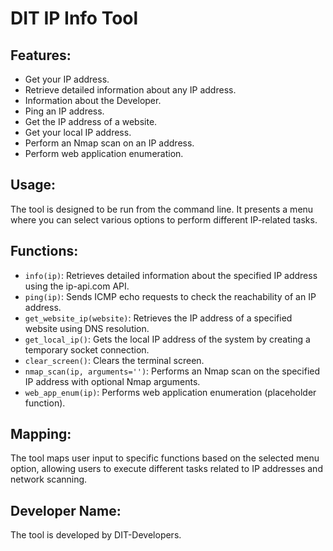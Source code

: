 
# DIT IP Info Tool

## Features:

- Get your IP address.
- Retrieve detailed information about any IP address.
- Information about the Developer.
- Ping an IP address.
- Get the IP address of a website.
- Get your local IP address.
- Perform an Nmap scan on an IP address.
- Perform web application enumeration.

## Usage:

The tool is designed to be run from the command line. It presents a menu where you can select various options to perform different IP-related tasks.

## Functions:

- `info(ip)`: Retrieves detailed information about the specified IP address using the ip-api.com API.
- `ping(ip)`: Sends ICMP echo requests to check the reachability of an IP address.
- `get_website_ip(website)`: Retrieves the IP address of a specified website using DNS resolution.
- `get_local_ip()`: Gets the local IP address of the system by creating a temporary socket connection.
- `clear_screen()`: Clears the terminal screen.
- `nmap_scan(ip, arguments='')`: Performs an Nmap scan on the specified IP address with optional Nmap arguments.
- `web_app_enum(ip)`: Performs web application enumeration (placeholder function).

## Mapping:

The tool maps user input to specific functions based on the selected menu option, allowing users to execute different tasks related to IP addresses and network scanning.

## Developer Name:

The tool is developed by DIT-Developers.
